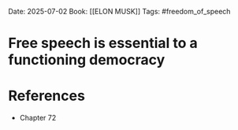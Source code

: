 Date: 2025-07-02
Book: [[ELON MUSK]]
Tags: #freedom_of_speech 
# Free speech is essential to a functioning democracy


# References
- Chapter 72